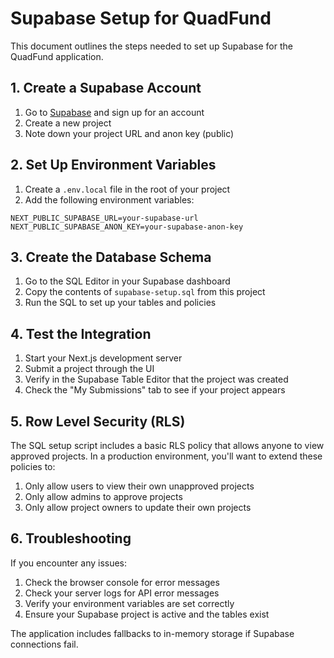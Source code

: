 # Supabase Setup for QuadFund

This document outlines the steps needed to set up Supabase for the QuadFund application.

## 1. Create a Supabase Account

1. Go to [Supabase](https://supabase.com/) and sign up for an account
2. Create a new project
3. Note down your project URL and anon key (public)

## 2. Set Up Environment Variables

1. Create a `.env.local` file in the root of your project
2. Add the following environment variables:

```
NEXT_PUBLIC_SUPABASE_URL=your-supabase-url
NEXT_PUBLIC_SUPABASE_ANON_KEY=your-supabase-anon-key
```

## 3. Create the Database Schema

1. Go to the SQL Editor in your Supabase dashboard
2. Copy the contents of `supabase-setup.sql` from this project
3. Run the SQL to set up your tables and policies

## 4. Test the Integration

1. Start your Next.js development server
2. Submit a project through the UI
3. Verify in the Supabase Table Editor that the project was created
4. Check the "My Submissions" tab to see if your project appears

## 5. Row Level Security (RLS)

The SQL setup script includes a basic RLS policy that allows anyone to view approved projects. In a production environment, you'll want to extend these policies to:

1. Only allow users to view their own unapproved projects
2. Only allow admins to approve projects
3. Only allow project owners to update their own projects

## 6. Troubleshooting

If you encounter any issues:

1. Check the browser console for error messages
2. Check your server logs for API error messages
3. Verify your environment variables are set correctly
4. Ensure your Supabase project is active and the tables exist

The application includes fallbacks to in-memory storage if Supabase connections fail. 